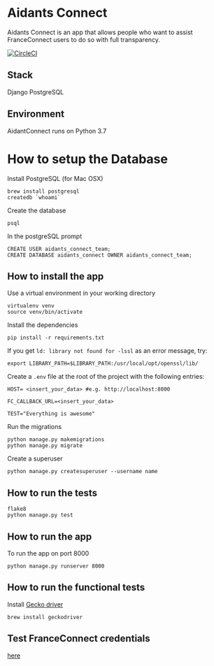 # Aidants Connect

Aidants Connect is an app that allows people who want to assist FranceConnect users to do so with full transparency.

[![CircleCI](https://circleci.com/gh/betagouv/AidantConnect/tree/master.svg?style=svg)](https://circleci.com/gh/betagouv/AidantConnect/tree/master)


## Stack
Django
PostgreSQL

## Environment
AidantConnect runs on Python 3.7

# How to setup the Database

Install PostgreSQL (for Mac OSX)
```
brew install postgresql
createdb `whoami`
```

Create the database
```
psql
```
In the postgreSQL prompt
``` 
CREATE USER aidants_connect_team;
CREATE DATABASE aidants_connect OWNER aidants_connect_team;
```

## How to install the app

Use a virtual environment in your working directory

```
virtualenv venv
source venv/bin/activate
```

Install the dependencies

```
pip install -r requirements.txt
```

If you get `ld: library not found for -lssl` as an error message, try:
```
export LIBRARY_PATH=$LIBRARY_PATH:/usr/local/opt/openssl/lib/
```

Create a `.env` file at the root of the project with the following entries:
```
HOST= <insert_your_data> #e.g. http://localhost:8000

FC_CALLBACK_URL=<insert_your_data>

TEST="Everything is awesome"
```

Run the migrations
```
python manage.py makemigrations
python manage.py migrate
```

Create a superuser
```
python manage.py createsuperuser --username name 
```

## How to run the tests

```
flake8
python manage.py test
```
## How to run the app

To run the app on port 8000
```
python manage.py runserver 8000
```

## How to run the functional tests
Install [Gecko driver](https://github.com/mozilla/geckodriver/releases)

```
brew install geckodriver
```

## Test FranceConnect credentials
[here](https://github.com/france-connect/identity-provider-example/blob/master/database.csv)
